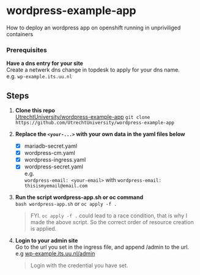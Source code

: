 # wordpress-example-app
How to deploy an wordpress app on openshift running in unpriviliged containers

### Prerequisites

**Have a dns entry for your site**  
  Create a netwerk dns change in topdesk to apply for your dns name.  
  e.g. `wp-example.its.uu.nl`

## Steps

1. **Clone this repo**  
<a href="https://github.com/UtrechtUniversity/wordpress-example-app" target="_blank">UtrechtUniversity/wordpress-example-app</a>
`git clone https://github.com/UtrechtUniversity/wordpress-example-app`  

2. **Replace the `<your-...>` with your own data in the yaml files below**  

     * [x] mariadb-secret.yaml
     * [x] wordpress-cm.yaml
     * [x] wordpress-ingress.yaml
     * [x] wordpress-secret.yaml  
   e.g.  
   `wordpress-email: <your-email>` with `wordpress-email: thisismyemail@email.com`

3. **Run the script wordpress-app.sh or oc command**  
   `bash wordpress-app.sh` or `oc apply -f .`  
   > FYI. `oc apply -f .` could lead to a race condition, that is why I made the above script. So the correct order of resource creation is applied.  

4. **Login to your admin site**  
   Go to the url you set in the ingress file, and append /admin to the url.  
   e.g <a href="https://wp-example.its.uu.nl/admin" target="_blank">wp-example.its.uu.nl/admin</a>
   > Login with the credential you have set.

